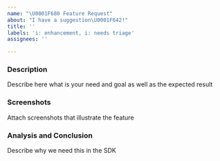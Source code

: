 ```yaml
---
name: "\U0001F680 Feature Request"
about: "I have a suggestion\U0001F642!"
title: ''
labels: 'i: enhancement, i: needs triage'
assignees: ''

---
```


### Description
Describe here what is your need and goal as well as the expected result


### Screenshots
Attach screenshots that illustrate the feature


### Analysis and Conclusion
Describe why we need this in the SDK

